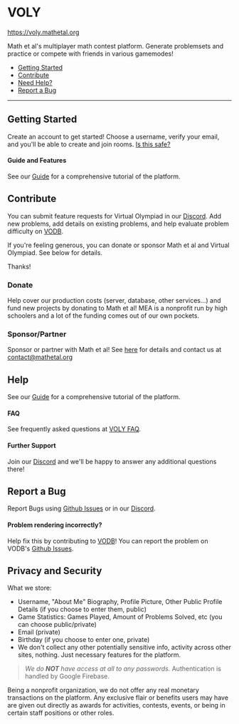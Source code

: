 
[discord]: https://redirect.mathetal.org/discord "Discord Server Invite"
[vodb]: https://vodb.mathetal.org "VODB - Virtual Olympiad Database"

# VOLY

https://voly.mathetal.org

Math et al's multiplayer math contest platform. Generate problemsets and practice or compete with friends in various gamemodes!

- [Getting Started](#getting-started)
- [Contribute](#contribute)
- [Need Help?](#help)
- [Report a Bug](#report-a-bug)

---

## Getting Started

Create an account to get started! Choose a username, verify your email, and you'll be able to create and join rooms. [Is this safe?](#privacy-and-security)

#### Guide and Features

See our [Guide](https://voly.mathetal.org/guide) for a comprehensive tutorial of the platform.

## Contribute

You can submit feature requests for Virtual Olympiad in our [Discord][discord]. 
Add new problems, add details on existing problems, and help evaluate problem difficulty on [VODB][vodb]. 

If you're feeling generous, you can donate or sponsor Math et al and Virtual Olympiad. See below for details.

Thanks!

### Donate

Help cover our production costs (server, database, other services...) and fund new projects by donating to Math et al! MEA is a nonprofit run by high schoolers and a lot of the funding comes out of our own pockets.

### Sponsor/Partner

Sponsor or partner with Math et al! 
See [here](https://mathetal.org/sponsorships) for details and contact us at [contact@mathetal.org](mailto://contact@mathetal.org)

## Help

See our [Guide](https://voly.mathetal.org/guide) for a comprehensive tutorial of the platform.

#### FAQ

See frequently asked questions at [VOLY FAQ](https://voly.mathetal.org/about#faq).

#### Further Support

Join our [Discord][discord] and we'll be happy to answer any additional questions there!


## Report a Bug

Report Bugs using [Github Issues](https://github.com/virtual-olympiad/voly/issues) or in our [Discord][discord].

#### Problem rendering incorrectly?
Help fix this by contributing to [VODB](vodb)! You can report the problem on VODB's [Github Issues](https://github.com/virtual-olympiad/vodb/issues).

## Privacy and Security

What we store: 

- Username, "About Me" Biography, Profile Picture, Other Public Profile Details (if you choose to enter them, public)
- Game Statistics: Games Played, Amount of Problems Solved, etc (you can choose public/private)
- Email (private)
- Birthday (if you choose to enter one, private)
- We don't collect any other potentially sensitive info, activity across other sites, nothing. Just necessary features for the platform.

> *We do **NOT** have access at all to any passwords.* Authentication is handled by Google Firebase.

Being a nonprofit organization, we do not offer any real monetary transactions on the platform. Any exclusive flair or benefits users may have are given out directly as awards for activities, contests, events, or being in certain staff positions or other roles.